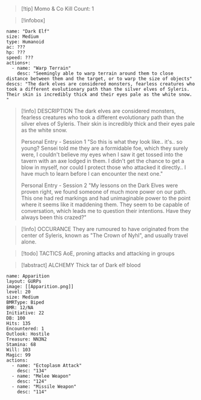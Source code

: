 > [!tip] Momo & Co Kill Count: 1 

>[!infobox]
```statblock
name: "Dark Elf"
size: Medium  
type: Humanoid
ac: ???
hp: ???
speed: ???
actions+:
  - name: "Warp Terrain"
    desc: "Seemingly able to warp terrain around them to close distance between them and the target, or to warp the size of objects"
descs: "The dark elves are considered monsters, fearless creatures who took a different evolutionary path than the silver elves of Syleris. Their skin is incredibly thick and their eyes pale as the white snow. "
```

> [!info] DESCRIPTION
> The dark elves are considered monsters, fearless creatures who took a different evolutionary path than the silver elves of Syleris. Their skin is incredibly thick and their eyes pale as the white snow. 
> 
> 	Personal Entry - Session 1
> 	"So this is what they look like.. it's.. so young? Sensei told me they are a formidable foe, which they surely were, I couldn't believe my eyes when I saw it get tossed into the tavern with an axe lodged in them. I didn't get the chance to get a blow in myself, nor could I protect those who attacked it directly.. I have much to learn before I can encounter the next one."
> 	
> 	Personal Entry - Session 2
> 	"My lessons on the Dark Elves were proven right, we found someone of much more power on our path. This one had red markings and had unimaginable power to the point where it seems like it maddening them. They seem to be capable of conversation, which leads me to question their intentions. Have they always been this crazed?"

> [!info] OCCURANCE
> They are rumoured to have originated from the center of Syleris, known as "The Crown of Nyhl", and usually travel alone.

>[!todo] TACTICS
>AoE, proning attacks and attacking in groups

> [!abstract] ALCHEMY
> Thick tar of Dark elf blood

```statblock
name: Apparition
layout: GURPs
image: [[Apparition.png]]
level: 20
size: Medium
BMRType: Biped
BMR: 12/NA
Initiative: 22
DB: 100
Hits: 135
Encountered: 1
Outlook: Hostile
Treasure: NN3N2
Stamina: 68
Will: 103
Magic: 99
actions:
  - name: "Ectoplasm Attack"
    desc: "134"
  - name: "Melee Weapon"
    desc: "124"
  - name: "Missile Weapon"
    desc: "114"
```